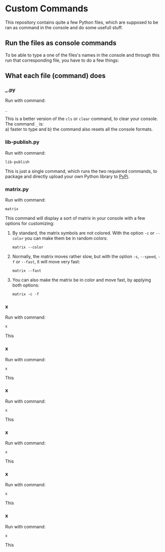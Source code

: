 # Custom Commands
This repository contains quite a few Python files, which are supposed to be ran as command in the console and do some usefull stuff.

## Run the files as console commands
To be able to type a one of the files's names in the console and through this run that corresponding file, you have to do a few things:<br>

## What each file (command) does

### _.py
Run with command:
```console
_
```
This is a better version of the `cls` or `clear` command, to clear your console. The command `_` is:<br>
a) faster to type and
b) the command also resets all the console formats.

### lib-publish.py
Run with command:
```console
lib-publish
```
This is just a single command, which runs the two requiered commands, to package and directly upload your own Python library to [PyPi](https://pypi.org/).
### matrix.py
Run with command:
```console
matrix
```
This command will display a sort of matrix in your console with a few options for customizing:
1. By standard, the matrix symbols are not colored. With the option `-c` or `--color` you can make them be in random colors:
   
   ```console
   matrix --color
   ```
3. Normally, the matrix moves rather slow, but with the option `-s`, `--speed`, `-f` or `--fast`, it will move very fast:
   
   ```console
   matrix --fast
   ```
3. You can also make the matrix be in color and move fast, by applying both options:

   ```console
   matrix -c -f
   ```

### x
Run with command:
```ps
x
```
This 

### x
Run with command:
```console
x
```
This 

### x
Run with command:
```console
x
```
This 

### x
Run with command:
```console
x
```
This 

### x
Run with command:
```console
x
```
This 

### x
Run with command:
```console
x
```
This 
